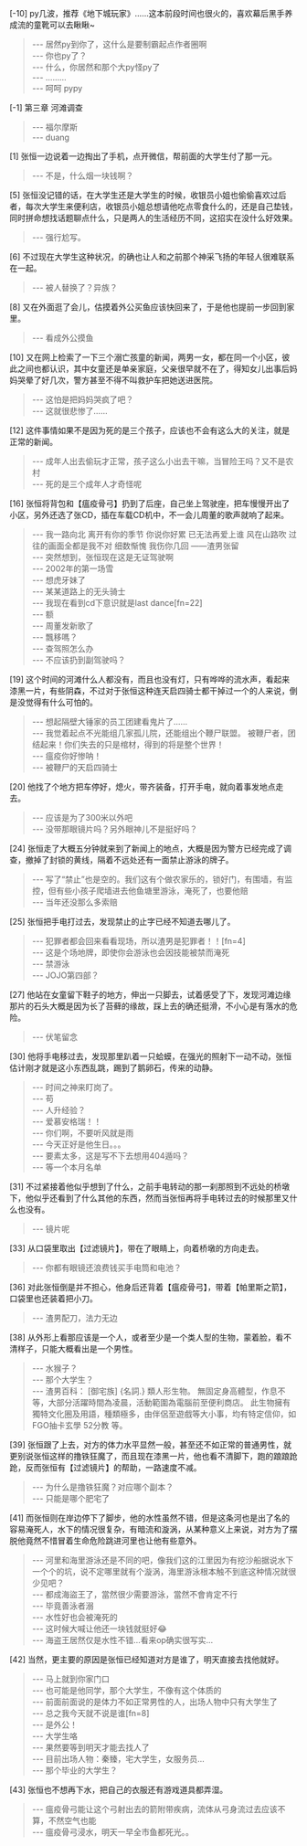 
[-10] py几波，推荐《地下城玩家》……这本前段时间也很火的，喜欢幕后黑手养成流的童靴可以去瞅瞅~
>--- 居然py到你了，这什么是要制霸起点作者圈啊<br>
>--- 你也py了？<br>
>--- 什么，你居然和那个大py怪py了<br>
>--- ………<br>
>--- 呵呵 pypy<br>

[-1] 第三章 河滩调查
>--- 福尔摩斯<br>
>--- duang<br>

[1] 张恒一边说着一边掏出了手机，点开微信，帮前面的大学生付了那一元。
>--- 不是，什么烟一块钱啊？<br>

[5] 张恒没记错的话，在大学生还是大学生的时候，收银员小姐也偷偷喜欢过后者，每次大学生来便利店，收银员小姐总想请他吃点零食什么的，还是自己垫钱，同时拼命想找话题聊点什么，只是两人的生活经历不同，这招实在没什么好效果。
>--- 强行尬写。<br>

[6] 不过现在大学生这种状况，的确也让人和之前那个神采飞扬的年轻人很难联系在一起。
>--- 被人替换了？异族？<br>

[8] 又在外面逛了会儿，估摸着外公买鱼应该快回来了，于是他也提前一步回到家里。
>--- 看成外公摸鱼<br>

[10] 又在网上检索了一下三个溺亡孩童的新闻，两男一女，都在同一个小区，彼此之间也都认识，其中女童还是单亲家庭，父亲很早就不在了，得知女儿出事后妈妈哭晕了好几次，警方甚至不得不叫救护车把她送进医院。
>--- 这怕是把妈妈哭疯了吧？<br>
>--- 这就很悲惨了……<br>

[12] 这件事情如果不是因为死的是三个孩子，应该也不会有这么大的关注，就是正常的新闻。
>--- 成年人出去偷玩才正常，孩子这么小出去干嘛，当冒险王吗？又不是农村<br>
>--- 死的是三个成年人才奇怪呢<br>

[16] 张恒将背包和【瘟疫骨弓】扔到了后座，自己坐上驾驶座，把车慢慢开出了小区，另外还选了张CD，插在车载CD机中，不一会儿周董的歌声就响了起来。
>--- 我一路向北 离开有你的季节 
你说你好累 已无法再爱上谁 
风在山路吹 过往的画面全都是我不对 
细数惭愧 我伤你几回 
                                                            ——渣男张留<br>
>--- 突然想到，张恒现在这是无证驾驶啊<br>
>--- 2002年的第一场雪<br>
>--- 想虎牙妹了<br>
>--- 某某道路上的无头骑士<br>
>--- 我现在看到cd下意识就是last dance[fn=22]<br>
>--- 额<br>
>--- 周董发新歌了<br>
>--- 飄移嗎？<br>
>--- 查驾照怎么办<br>
>--- 不应该扔到副驾驶吗？<br>

[19] 这个时间的河滩什么人都没有，而且也没有灯，只有哗哗的流水声，看起来漆黑一片，有些阴森，不过对于张恒这种连天启四骑士都干掉过一个的人来说，倒是没觉得有什么可怕的。
>--- 想起隔壁大锤家的员工团建看鬼片了……<br>
>--- 我觉着起点不光能组几家孤儿院，还能组出个鞭尸联盟。
被鞭尸者，团结起来！你们失去的只是棺材，得到的将是整个世界！<br>
>--- 瘟疫你好惨呐！<br>
>--- 被鞭尸的天启四骑士<br>

[20] 他找了个地方把车停好，熄火，带齐装备，打开手电，就向着事发地点走去。
>--- 应该是为了300米以外吧<br>
>--- 没带那眼镜片吗？另外眼神儿不是挺好吗？<br>

[24] 张恒走了大概五分钟就来到了新闻上的地点，大概是因为警方已经完成了调查，撤掉了封锁的黄线，隔着不远处还有一面禁止游泳的牌子。
>--- 写了“禁止”也是空的。我们这有个做农家乐的，锁好门，有围墙，有监控，但有些小孩子爬墙进去他鱼塘里游泳，淹死了，也要他赔<br>
>--- 当年还没那么多索赔<br>

[25] 张恒把手电打过去，发现禁止的止字已经不知道去哪儿了。
>--- 犯罪者都会回来看看现场，所以渣男是犯罪者！！[fn=4]<br>
>--- 这是个场地牌，即使你会游泳也会因技能被禁而淹死<br>
>--- 禁游泳<br>
>--- JOJO第四部？<br>

[27] 他站在女童留下鞋子的地方，伸出一只脚去，试着感受了下，发现河滩边缘那片的石头大概是因为长了苔藓的缘故，踩上去的确还挺滑，不小心是有落水的危险。
>--- 伏笔留念<br>

[30] 他将手电移过去，发现那里趴着一只蛤蟆，在强光的照射下一动不动，张恒估计刚才就是这小东西乱跳，踢到了鹅卵石，传来的动静。
>--- 时间之神来盯岗了。<br>
>--- 苟<br>
>--- 人升经验？<br>
>--- 爱慕安格瑞！！<br>
>--- 你们啊，不要听风就是雨<br>
>--- 今天正好是他生日。。。<br>
>--- 要素太多，这是写不下去想用404遁吗？<br>
>--- 等一个本月名单<br>

[31] 不过紧接着他似乎想到了什么，之前手电转动的那一刹那照到不远处的桥墩下，他似乎还看到了什么其他的东西，然而当张恒再将手电转过去的时候那里又什么也没有。
>--- 镜片呢<br>

[33] 从口袋里取出【过滤镜片】，带在了眼睛上，向着桥墩的方向走去。
>--- 你都有眼镜还浪费钱买手电筒和电池？<br>

[36] 对此张恒倒是并不担心，他身后还背着【瘟疫骨弓】，带着【帕里斯之箭】，口袋里也还装着把小刀。
>--- 渣男配刀，法力无边<br>

[38] 从外形上看那应该是一个人，或者至少是一个类人型的生物，蒙着脸，看不清样子，只能大概看出是一个男性。
>--- 水猴子？<br>
>--- 那个大学生？<br>
>--- 渣男百科：
[御宅族] {名詞.} 類人形生物。
無固定身高體型，作息不等，大部分活躍時間為凌晨，活動範圍為電腦前至便利商店。
此生物擁有獨特文化圈及用語，種類極多，由伴侶至遊戲等大小事，均有特定信仰，如 FGO抽卡玄學 52分教 等。<br>

[39] 张恒跟了上去，对方的体力水平显然一般，甚至还不如正常的普通男性，就更别说张恒这样的撸铁狂魔了，而且现在漆黑一片，他也看不清脚下，跑的踉踉跄跄，反而张恒有【过滤镜片】的帮助，一路速度不减。
>--- 为什么是撸铁狂魔？对应哪个副本？<br>
>--- 只能是哪个肥宅了<br>

[41] 而张恒则在岸边停下了脚步，他的水性虽然不错，但是这条河也是出了名的容易淹死人，水下的情况很复杂，有暗流和漩涡，从某种意义上来说，对方为了摆脱他竟然不惜冒着生命危险跳进河里也让他有些意外。
>--- 河里和海里游泳还是不同的吧，像我们这的江里因为有挖沙船据说水下一个个的坑，说不定哪里就有个漩涡，海里游泳根本触不到底这种情况就很少见吧？<br>
>--- 都成海盜王了，當然很少需要游泳，當然不會肯定不行<br>
>--- 毕竟善泳者溺<br>
>--- 水性好也会被淹死的<br>
>--- 这时候大喊让他还一块钱就挺好😂<br>
>--- 海盗王居然仅是水性不错…看来op确实很写实…<br>

[42] 当然，更主要的原因是张恒已经知道对方是谁了，明天直接去找他就好。
>--- 马上就到你家门口<br>
>--- 也可能是他同学，那个大学生，不像有这个体质的<br>
>--- 前面前面说的是体力不如正常男性的人，出场人物中只有大学生了<br>
>--- 总之我今天就不说是谁[fn=8]<br>
>--- 是外公！<br>
>--- 大学生咯<br>
>--- 果然要等到明天才能去找人了<br>
>--- 目前出场人物：秦臻，宅大学生，女服务员…<br>
>--- 那个毕业的大学生？<br>

[43] 张恒也不想再下水，把自己的衣服还有游戏道具都弄湿。
>--- 瘟疫骨弓能让这个弓射出去的箭附带疾病，流体从弓身流过去应该不算，不然空气也能<br>
>--- 瘟疫骨弓浸水，明天一早全市鱼都死光。。<br>
